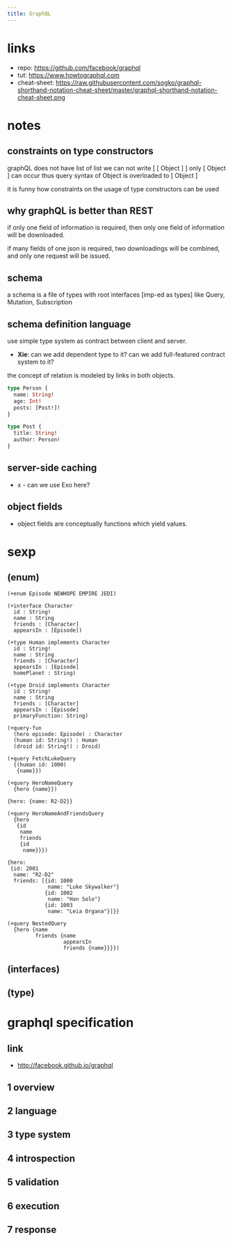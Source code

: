 ```yaml
---
title: GraphQL
---
```


# links

- repo: https://github.com/facebook/graphql
- tut: https://www.howtographql.com
- cheat-sheet: https://raw.githubusercontent.com/sogko/graphql-shorthand-notation-cheat-sheet/master/graphql-shorthand-notation-cheat-sheet.png

# notes

## constraints on type constructors

graphQL does not have list of list
we can not write [ [ Object ] ]
only [ Object ] can occur
thus query syntax of Object is overloaded to [ Object ]

it is funny how constraints
on the usage of type constructors can be used

## why graphQL is better than REST

if only one field of information is required,
then only one field of information will be downloaded.

if many fields of one json is required,
two downloadings will be combined,
and only one request will be issued.

## schema

a schema is a file of types
with root interfaces [imp-ed as types] like
Query, Mutation, Subscription

## schema definition language

use simple type system as contract
between client and server.

- **Xie**:
  can we add dependent type to it?
  can we add full-featured contract system to it?

the concept of relation
is modeled by links in both objects.

``` graphql
type Person {
  name: String!
  age: Int!
  posts: [Post!]!
}

type Post {
  title: String!
  author: Person!
}
```

## server-side caching

- x -
  can we use Exo here?

## object fields

- object fields are conceptually functions which yield values.

# sexp

## (enum)

``` cicada
(+enum Episode NEWHOPE EMPIRE JEDI)

(+interface Character
  id : String!
  name : String
  friends : [Character]
  appearsIn : [Episode])

(+type Human implements Character
  id : String!
  name : String
  friends : [Character]
  appearsIn : [Episode]
  homePlanet : String)

(+type Droid implements Character
  id : String!
  name : String
  friends : [Character]
  appearsIn : [Episode]
  primaryFunction: String)

(+query-fun
  (hero episode: Episode) : Character
  (human id: String!) : Human
  (droid id: String!) : Droid)

(+query FetchLukeQuery
  {(human id: 1000)
   {name}})

(+query HeroNameQuery
  {hero {name}})

{hero: {name: R2-D2}}

(+query HeroNameAndFriendsQuery
  {hero
   {id
    name
    friends
    {id
     name}}})

{hero:
 {id: 2001
  name: "R2-D2"
  friends: [{id: 1000
             name: "Luke Skywalker"}
            {id: 1002
             name: "Han Solo"}
            {id: 1003
             name: "Leia Organa"}]}}

(+query NestedQuery
  {hero {name
         friends {name
                  appearsIn
                  friends {name}}}})
```

## (interfaces)

## (type)

# graphql specification

## link

- http://facebook.github.io/graphql

## 1 overview
## 2 language
## 3 type system
## 4 introspection
## 5 validation
## 6 execution
## 7 response
